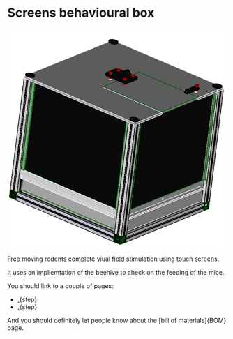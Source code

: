 # Screens behavioural box


![](images/Final.PNG)





Free moving rodents complete viual field stimulation using touch screens.

It uses an impliemtation of the beehive to check on the feeding of the mice.

You should link to a couple of pages:

* [.](testpage1.md){step}
* [.](testpage2.md){step}

And you should definitely let people know about the [bill of materials]{BOM} page.



